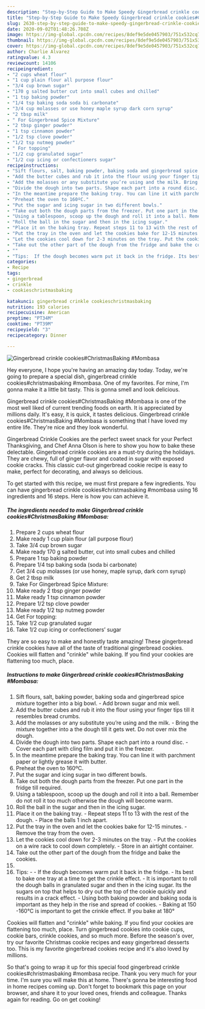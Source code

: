 ```yaml
---
description: "Step-by-Step Guide to Make Speedy Gingerbread crinkle cookies#ChristmasBaking #Mombasa"
title: "Step-by-Step Guide to Make Speedy Gingerbread crinkle cookies#ChristmasBaking #Mombasa"
slug: 2630-step-by-step-guide-to-make-speedy-gingerbread-crinkle-cookieschristmasbaking-mombasa
date: 2020-09-02T01:48:26.708Z
image: https://img-global.cpcdn.com/recipes/8def9e5de0457903/751x532cq70/gingerbread-crinkle-cookieschristmasbaking-mombasa-recipe-main-photo.jpg
thumbnail: https://img-global.cpcdn.com/recipes/8def9e5de0457903/751x532cq70/gingerbread-crinkle-cookieschristmasbaking-mombasa-recipe-main-photo.jpg
cover: https://img-global.cpcdn.com/recipes/8def9e5de0457903/751x532cq70/gingerbread-crinkle-cookieschristmasbaking-mombasa-recipe-main-photo.jpg
author: Charlie Alvarez
ratingvalue: 4.3
reviewcount: 14106
recipeingredient:
- "2 cups wheat flour"
- "1 cup plain flour all purpose flour"
- "3/4 cup brown sugar"
- "170 g salted butter cut into small cubes and chilled"
- "1 tsp baking powder"
- "1/4 tsp baking soda soda bi carbonate"
- "3/4 cup molasses or use honey maple syrup dark corn syrup"
- "2 tbsp milk"
- " For Gingerbread Spice Mixture"
- "2 tbsp ginger powder"
- "1 tsp cinnamon powder"
- "1/2 tsp clove powder"
- "1/2 tsp nutmeg powder"
- " For topping"
- "1/2 cup granulated sugar"
- "1/2 cup icing or confectioners sugar"
recipeinstructions:
- "Sift flours, salt, baking powder, baking soda and gingerbread spice mixture together into a big bowl. Add brown sugar and mix well."
- "Add the butter cubes and rub it into the flour using your finger tips till it resembles bread crumbs."
- "Add the molasses or any substitute you’re using and the milk. Bring the mixture together into a the dough till it gets wet. Do not over mix the dough."
- "Divide the dough into two parts. Shape each part into a round disc.  Cover each part with cling film and put it in the freezer."
- "In the meantime prepare the baking tray. You can line it with parchment paper or lightly grease it with butter."
- "Preheat the oven to 160ºC."
- "Put the sugar and icing sugar in two different bowls."
- "Take out both the dough parts from the freezer. Put one part in the fridge till required."
- "Using a tablespoon, scoop up the dough and roll it into a ball. Remember do not roll it too much otherwise the dough will become warm."
- "Roll the ball in the sugar and then in the icing sugar."
- "Place it on the baking tray. Repeat steps 11 to 13 with the rest of the dough.  Place the balls 1 inch apart."
- "Put the tray in the oven and let the cookies bake for 12-15 minutes. Remove the tray from the oven."
- "Let the cookies cool down for 2-3 minutes on the tray. Put the cookies on a wire rack to cool down completely. Store in an airtight container."
- "Take out the other part of the dough from the fridge and bake the cookies."
- ""
- "Tips:  If the dough becomes warm put it back in the fridge. Its best to bake one tray at a time to get the crinkle effect. It is important to roll the dough balls in granulated sugar and then in the icing sugar. Its the sugars on top that helps to dry out the top of the cookie quickly and results in a crack effect. Using both baking powder and baking soda is important as they help in the rise and spread of cookies.  Baking at 150 -160°C is important to get the crinkle effect. If you bake at 180°"
categories:
- Recipe
tags:
- gingerbread
- crinkle
- cookieschristmasbaking

katakunci: gingerbread crinkle cookieschristmasbaking 
nutrition: 193 calories
recipecuisine: American
preptime: "PT34M"
cooktime: "PT39M"
recipeyield: "3"
recipecategory: Dinner

---
```



![Gingerbread crinkle cookies#ChristmasBaking #Mombasa](https://img-global.cpcdn.com/recipes/8def9e5de0457903/751x532cq70/gingerbread-crinkle-cookieschristmasbaking-mombasa-recipe-main-photo.jpg)

Hey everyone, I hope you're having an amazing day today. Today, we're going to prepare a special dish, gingerbread crinkle cookies#christmasbaking #mombasa. One of my favorites. For mine, I'm gonna make it a little bit tasty. This is gonna smell and look delicious.

Gingerbread crinkle cookies#ChristmasBaking #Mombasa is one of the most well liked of current trending foods on earth. It is appreciated by millions daily. It's easy, it is quick, it tastes delicious. Gingerbread crinkle cookies#ChristmasBaking #Mombasa is something that I have loved my entire life. They're nice and they look wonderful.

Gingerbread Crinkle Cookies are the perfect sweet snack for your Perfect Thanksgiving, and Chef Anna Olson is here to show you how to bake these delectable. Gingerbread crinkle cookies are a must-try during the holidays. They are chewy, full of ginger flavor and coated in sugar with exposed cookie cracks. This classic cut-out gingerbread cookie recipe is easy to make, perfect for decorating, and always so delicious.


To get started with this recipe, we must first prepare a few ingredients. You can have gingerbread crinkle cookies#christmasbaking #mombasa using 16 ingredients and 16 steps. Here is how you can achieve it.

<!--inarticleads1-->

##### The ingredients needed to make Gingerbread crinkle cookies#ChristmasBaking #Mombasa:

1. Prepare 2 cups wheat flour
1. Make ready 1 cup plain flour (all purpose flour)
1. Take 3/4 cup brown sugar
1. Make ready 170 g salted butter, cut into small cubes and chilled
1. Prepare 1 tsp baking powder
1. Prepare 1/4 tsp baking soda (soda bi carbonate)
1. Get 3/4 cup molasses (or use honey, maple syrup, dark corn syrup)
1. Get 2 tbsp milk
1. Take  For Gingerbread Spice Mixture:
1. Make ready 2 tbsp ginger powder
1. Make ready 1 tsp cinnamon powder
1. Prepare 1/2 tsp clove powder
1. Make ready 1/2 tsp nutmeg powder
1. Get  For topping:
1. Take 1/2 cup granulated sugar
1. Take 1/2 cup icing or confectioners’ sugar


They are so easy to make and honestly taste amazing! These gingerbread crinkle cookies have all of the taste of traditional gingerbread cookies. Cookies will flatten and &#34;crinkle&#34; while baking. If you find your cookies are flattening too much, place. 

<!--inarticleads2-->

##### Instructions to make Gingerbread crinkle cookies#ChristmasBaking #Mombasa:

1. Sift flours, salt, baking powder, baking soda and gingerbread spice mixture together into a big bowl. - Add brown sugar and mix well.
1. Add the butter cubes and rub it into the flour using your finger tips till it resembles bread crumbs.
1. Add the molasses or any substitute you’re using and the milk. - Bring the mixture together into a the dough till it gets wet. Do not over mix the dough.
1. Divide the dough into two parts. Shape each part into a round disc.  - Cover each part with cling film and put it in the freezer.
1. In the meantime prepare the baking tray. You can line it with parchment paper or lightly grease it with butter.
1. Preheat the oven to 160ºC.
1. Put the sugar and icing sugar in two different bowls.
1. Take out both the dough parts from the freezer. Put one part in the fridge till required.
1. Using a tablespoon, scoop up the dough and roll it into a ball. Remember do not roll it too much otherwise the dough will become warm.
1. Roll the ball in the sugar and then in the icing sugar.
1. Place it on the baking tray. - Repeat steps 11 to 13 with the rest of the dough.  - Place the balls 1 inch apart.
1. Put the tray in the oven and let the cookies bake for 12-15 minutes. - Remove the tray from the oven.
1. Let the cookies cool down for 2-3 minutes on the tray. - Put the cookies on a wire rack to cool down completely. - Store in an airtight container.
1. Take out the other part of the dough from the fridge and bake the cookies.
1. 
1. Tips: -  - If the dough becomes warm put it back in the fridge. - Its best to bake one tray at a time to get the crinkle effect. - It is important to roll the dough balls in granulated sugar and then in the icing sugar. Its the sugars on top that helps to dry out the top of the cookie quickly and results in a crack effect. - Using both baking powder and baking soda is important as they help in the rise and spread of cookies.  - Baking at 150 -160°C is important to get the crinkle effect. If you bake at 180°


Cookies will flatten and &#34;crinkle&#34; while baking. If you find your cookies are flattening too much, place. Turn gingerbread cookies into cookie cups, cookie bars, crinkle cookies, and so much more. Before the season&#39;s over, try our favorite Christmas cookie recipes and easy gingerbread desserts too. This is my favorite gingerbread cookies recipe and it&#39;s also loved by millions. 

So that's going to wrap it up for this special food gingerbread crinkle cookies#christmasbaking #mombasa recipe. Thank you very much for your time. I'm sure you will make this at home. There's gonna be interesting food in home recipes coming up. Don't forget to bookmark this page on your browser, and share it to your loved ones, friends and colleague. Thanks again for reading. Go on get cooking!
